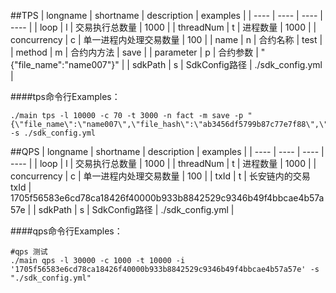 
##TPS
|  longname   |  shortname   | description  | examples  |
|  ----  | ----  | ----  | ----  |
| loop  | l | 交易执行总数量 | 1000 |
| threadNum  | t | 进程数量 | 1000 |
| concurrency  | c | 单一进程内处理交易数量 | 100 |
| name  | n | 合约名称 | test |
| method  | m | 合约内方法 | save |
| parameter  | p | 合约参数 | "{\"file_name\":\"name007\"}" |
| sdkPath  | s | SdkConfig路径 | ./sdk_config.yml |

####tps命令行Examples：
```shell
./main tps -l 10000 -c 70 -t 3000 -n fact -m save -p "{\"file_name\":\"name007\",\"file_hash\":\"ab3456df5799b87c77e7f88\",\"time\":\"65432ç34\"}" -s ./sdk_config.yml
```


##QPS
|  longname   |  shortname   | description  | examples  |
|  ----  | ----  | ----  | ----  |
| loop  | l | 交易执行总数量 | 1000 |
| threadNum  | t | 进程数量 | 1000 |
| concurrency  | c | 单一进程内处理交易数量 | 100 |
| txId  | t | 长安链内的交易txId | 1705f56583e6cd78ca18426f40000b933b8842529c9346b49f4bbcae4b57a57e |
| sdkPath  | s | SdkConfig路径 | ./sdk_config.yml |

####qps命令行Examples：
```shell
#qps 测试
./main qps -l 30000 -c 1000 -t 10000 -i '1705f56583e6cd78ca18426f40000b933b8842529c9346b49f4bbcae4b57a57e' -s "./sdk_config.yml"
```
